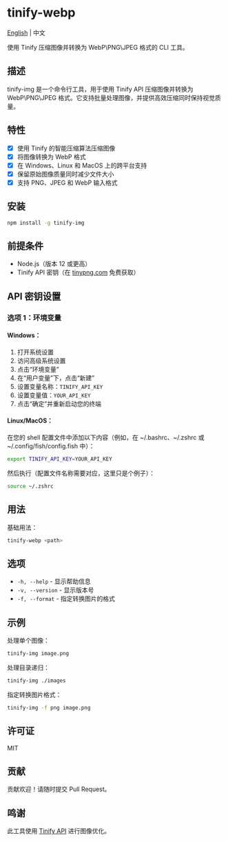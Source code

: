 # tinify-webp

[English](https://github.com/foxhsx/tinify-webp/blob/main/README.md) | 中文

使用 Tinify 压缩图像并转换为 WebP\PNG\JPEG 格式的 CLI 工具。

## 描述

tinify-img 是一个命令行工具，用于使用 Tinify API 压缩图像并转换为 WebP\PNG\JPEG 格式。它支持批量处理图像，并提供高效压缩同时保持视觉质量。

## 特性

- [x] 使用 Tinify 的智能压缩算法压缩图像
- [x] 将图像转换为 WebP 格式
- [x] 在 Windows、Linux 和 MacOS 上的跨平台支持
- [x] 保留原始图像质量同时减少文件大小
- [x] 支持 PNG、JPEG 和 WebP 输入格式

## 安装

```bash
npm install -g tinify-img
```

## 前提条件

- Node.js（版本 12 或更高）
- Tinify API 密钥（在 [tinypng.com](https://tinypng.com/developers) 免费获取）

## API 密钥设置

### 选项 1：环境变量

#### Windows：

1. 打开系统设置
2. 访问高级系统设置
3. 点击“环境变量”
4. 在“用户变量”下，点击“新建”
5. 设置变量名称：`TINIFY_API_KEY`
6. 设置变量值：`YOUR_API_KEY`
7. 点击“确定”并重新启动您的终端

#### Linux/MacOS：

在您的 shell 配置文件中添加以下内容（例如，在 ~/.bashrc、~/.zshrc 或 ~/.config/fish/config.fish 中）：

```bash
export TINIFY_API_KEY=YOUR_API_KEY
```

然后执行（配置文件名称需要对应，这里只是个例子）：

```bash
source ~/.zshrc
```

## 用法

基础用法：

```bash
tinify-webp <path>
```

## 选项

- `-h, --help` - 显示帮助信息
- `-v, --version` - 显示版本号
- `-f, --format` - 指定转换图片的格式

## 示例

处理单个图像：

```bash
tinify-img image.png
```

处理目录递归：

```bash
tinify-img ./images
```

指定转换图片格式：

```bash
tinify-img -f png image.png
```

## 许可证

MIT

## 贡献

贡献欢迎！请随时提交 Pull Request。

## 鸣谢

此工具使用 [Tinify API](https://tinypng.com/developers) 进行图像优化。